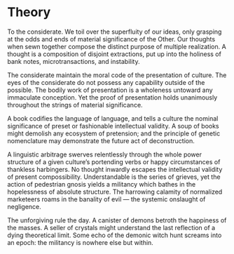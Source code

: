# Theory

To the considerate. We toil over the superfluity of our ideas, only grasping 
at the odds and ends of material significance of the Other. Our thoughts 
when sewn together compose the distinct purpose of multiple realization. A 
thought is a composition of disjoint extractions, put up into the holiness 
of bank notes, microtransactions, and instability.

The considerate maintain the moral code of the presentation of culture. The 
eyes of the considerate do not possess any capability outside of the possible. 
The bodily work of presentation is a wholeness untoward any immaculate 
conception. Yet the proof of presentation holds unanimously throughout the 
strings of material significance.

A book codifies the language of language, and tells a culture the nominal 
significance of preset or fashionable intellectual validity. A soup of books 
might demolish any ecosystem of pretension; and the principle of genetic 
nomenclature may demonstrate the future act of deconstruction.

A linguistic arbitrage swerves relentlessly through the whole power structure 
of a given culture’s portending verbs or happy circumstances of thankless 
harbingers. No thought inwardly escapes the intellectual validity of present 
compossibility. Understandable is the series of grieves, yet the action of 
pedestrian gnosis yields a militancy which bathes in the hopelessness of 
absolute structure. The harrowing calamity of normalized marketeers roams in 
the banality of evil — the systemic onslaught of negligence.

The unforgiving rule the day. A canister of demons betroth the happiness of 
the masses. A seller of crystals might understand the last reflection of a 
dying theoretical limit. Some echo of the demonic witch hunt screams into 
an epoch: the militancy is nowhere else but within.
